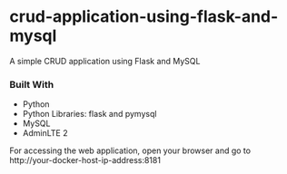 # crud-application-using-flask-and-mysql
A simple CRUD application using Flask and MySQL

### Built With

* Python
* Python Libraries: flask and pymysql
* MySQL
* AdminLTE 2

For accessing the web application, open your browser and go to http://your-docker-host-ip-address:8181
```
